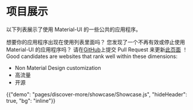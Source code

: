 # 项目展示

<p class="description">以下列表展示了使用 Material-UI 的一些公共的应用程序。</p>

想要你的应用程序出现在使用列表里面吗？ 您发现了一个不再有效或停止使用 Material-UI 的应用程序吗？ 请在[GitHub](https://github.com/Foso/material-ui)上提交 Pull Request 来更新[此页面](https://github.com/Foso/material-ui/blob/master/docs/src/pages/discover-more/showcase/appList.js) ！ Good candidates are websites that rank well within these dimensions:

- Non Material Design customization
- 高流量
- 开源

{{"demo": "pages/discover-more/showcase/Showcase.js", "hideHeader": true, "bg": "inline"}}
